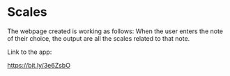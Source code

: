 # Scales

The webpage created is working as follows: When the user enters the note of their choice, the output are all the scales related to that note.

Link to the app:

https://bit.ly/3e6ZsbO
